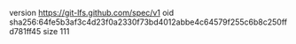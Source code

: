 version https://git-lfs.github.com/spec/v1
oid sha256:64fe5b3af3c4d23f0a2330f73bd4012abbe4c64579f255c6b8c250ffd781ff45
size 111
